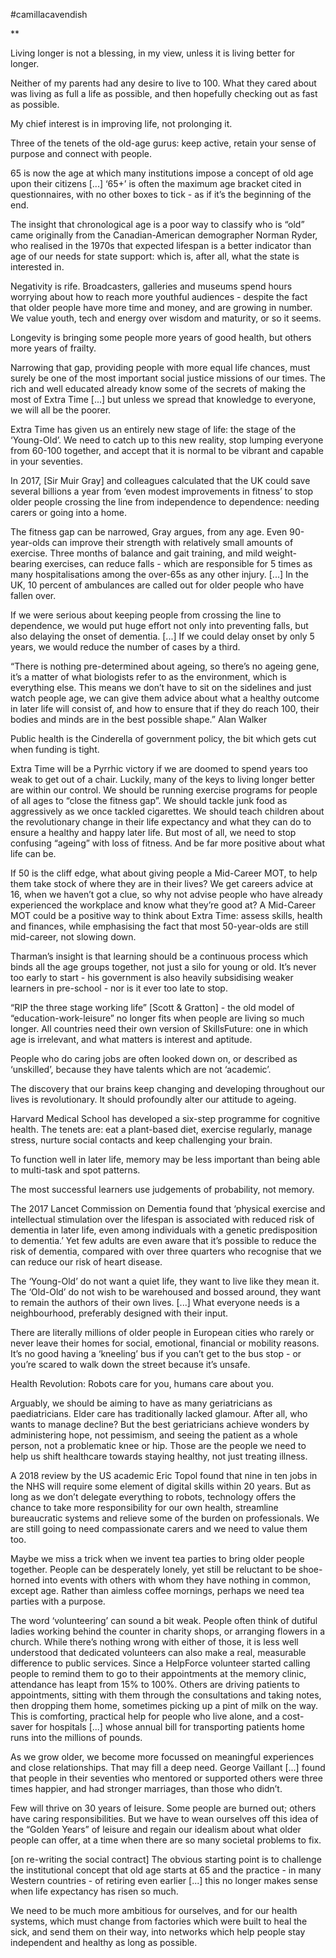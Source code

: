 #camillacavendish

**

Living longer is not a blessing, in my view, unless it is living better for longer. 

  

Neither of my parents had any desire to live to 100. What they cared about was living as full a life as possible, and then hopefully checking out as fast as possible. 

  

My chief interest is in improving life, not prolonging it. 

  

Three of the tenets of the old-age gurus: keep active, retain your sense of purpose and connect with people.

  

65 is now the age at which many institutions impose a concept of old age upon their citizens \[...\] ‘65+’ is often the maximum age bracket cited in questionnaires, with no other boxes to tick - as if it’s the beginning of the end. 

  

The insight that chronological age is a poor way to classify who is “old” came originally from the Canadian-American demographer Norman Ryder, who realised in the 1970s that expected lifespan is a better indicator than age of our needs for state support: which is, after all, what the state is interested in. 

  

Negativity is rife. Broadcasters, galleries and museums spend hours worrying about how to reach more youthful audiences - despite the fact that older people have more time and money, and are growing in number. We value youth, tech and energy over wisdom and maturity, or so it seems. 

  

Longevity is bringing some people more years of good health, but others more years of frailty.

  

Narrowing that gap, providing people with more equal life chances, must surely be one of the most important social justice missions of our times. The rich and well educated already know some of the secrets of making the most of Extra Time \[...\] but unless we spread that knowledge to everyone, we will all be the poorer. 

  

Extra Time has given us an entirely new stage of life: the stage of the ‘Young-Old’. We need to catch up to this new reality, stop lumping everyone from 60-100 together, and accept that it is normal to be vibrant and capable in your seventies. 

  

In 2017, \[Sir Muir Gray\] and colleagues calculated that the UK could save several billions a year from ‘even modest improvements in fitness’ to stop older people crossing the line from independence to dependence: needing carers or going into a home. 

  

The fitness gap can be narrowed, Gray argues, from any age. Even 90-year-olds can improve their strength with relatively small amounts of exercise. Three months of balance and gait training, and mild weight-bearing exercises, can reduce falls - which are responsible for 5 times as many hospitalisations among the over-65s as any other injury. \[...\] In the UK, 10 percent of ambulances are called out for older people who have fallen over. 

  

If we were serious about keeping people from crossing the line to dependence, we would put huge effort not only into preventing falls, but also delaying the onset of dementia. \[...\] If we could delay onset by only 5 years, we would reduce the number of cases by a third.

  

“There is nothing pre-determined about ageing, so there’s no ageing gene, it’s a matter of what biologists refer to as the environment, which is everything else. This means we don’t have to sit on the sidelines and just watch people age, we can give them advice about what a healthy outcome in later life will consist of, and how to ensure that if they do reach 100, their bodies and minds are in the best possible shape.” Alan Walker

  

Public health is the Cinderella of government policy, the bit which gets cut when funding is tight. 

  

Extra Time will be a Pyrrhic victory if we are doomed to spend years too weak to get out of a chair. Luckily, many of the keys to living longer better are within our control. We should be running exercise programs for people of all ages to “close the fitness gap”. We should tackle junk food as aggressively as we once tackled cigarettes. We should teach children about the revolutionary change in their life expectancy and what they can do to ensure a healthy and happy later life. But most of all, we need to stop confusing “ageing” with loss of fitness. And be far more positive about what life can be. 

  

If 50 is the cliff edge, what about giving people a Mid-Career MOT, to help them take stock of where they are in their lives? We get careers advice at 16, when we haven’t got a clue, so why not advise people who have already experienced the workplace and know what they’re good at? A Mid-Career MOT could be a positive way to think about Extra Time: assess skills, health and finances, while emphasising the fact that most 50-year-olds are still mid-career, not slowing down. 

  

Tharman’s insight is that learning should be a continuous process which binds all the age groups together, not just a silo for young or old. It’s never too early to start - his government is also heavily subsidising weaker learners in pre-school - nor is it ever too late to stop. 

  

“RIP the three stage working life” \[Scott & Gratton\] - the old model of “education-work-leisure” no longer fits when people are living so much longer. All countries need their own version of SkillsFuture: one in which age is irrelevant, and what matters is interest and aptitude. 

  

People who do caring jobs are often looked down on, or described as ‘unskilled’, because they have talents which are not ‘academic’. 

  

The discovery that our brains keep changing and developing throughout our lives is revolutionary. It should profoundly alter our attitude to ageing. 

  

Harvard Medical School has developed a six-step programme for cognitive health. The tenets are: eat a plant-based diet, exercise regularly, manage stress, nurture social contacts and keep challenging your brain. 

  

To function well in later life, memory may be less important than being able to multi-task and spot patterns.

  

The most successful learners use judgements of probability, not memory. 

  

The 2017 Lancet Commission on Dementia found that ‘physical exercise and intellectual stimulation over the lifespan is associated with reduced risk of dementia in later life, even among individuals with a genetic predisposition to dementia.’ Yet few adults are even aware that it’s possible to reduce the risk of dementia, compared with over three quarters who recognise that we can reduce our risk of heart disease. 

  

The ‘Young-Old’ do not want a quiet life, they want to live like they mean it. The ‘Old-Old’ do not wish to be warehoused and bossed around, they want to remain the authors of their own lives. \[...\] What everyone needs is a neighbourhood, preferably designed with their input. 

  

There are literally millions of older people in European cities who rarely or never leave their homes for social, emotional, financial or mobility reasons. It’s no good having a ‘kneeling’ bus if you can’t get to the bus stop - or you’re scared to walk down the street because it’s unsafe. 

  

Health Revolution: Robots care for you, humans care about you.

  

Arguably, we should be aiming to have as many geriatricians as paediatricians. Elder care has traditionally lacked glamour. After all, who wants to manage decline? But the best geriatricians achieve wonders by administering hope, not pessimism, and seeing the patient as a whole person, not a problematic knee or hip. Those are the people we need to help us shift healthcare towards staying healthy, not just treating illness. 

  

A 2018 review by the US academic Eric Topol found that nine in ten jobs in the NHS will require some element of digital skills within 20 years. But as long as we don’t delegate everything to robots, technology offers the chance to take more responsibility for our own health, streamline bureaucratic systems and relieve some of the burden on professionals. We are still going to need compassionate carers and we need to value them too. 

  

Maybe we miss a trick when we invent tea parties to bring older people together. People can be desperately lonely, yet still be reluctant to be shoe-horned into events with others with whom they have nothing in common, except age. Rather than aimless coffee mornings, perhaps we need tea parties with a purpose. 

  

The word ‘volunteering’ can sound a bit weak. People often think of dutiful ladies working behind the counter in charity shops, or arranging flowers in a church. While there’s nothing wrong with either of those, it is less well understood that dedicated volunteers can also make a real, measurable difference to public services. Since a HelpForce volunteer started calling people to remind them to go to their appointments at the memory clinic, attendance has leapt from 15% to 100%. Others are driving patients to appointments, sitting with them through the consultations and taking notes, then dropping them home, sometimes picking up a pint of milk on the way. This is comforting, practical help for people who live alone, and a cost-saver for hospitals \[...\] whose annual bill for transporting patients home runs into the millions of pounds. 

  

As we grow older, we become more focussed on meaningful experiences and close relationships. That may fill a deep need. George Vaillant \[...\] found that people in their seventies who mentored or supported others were three times happier, and had stronger marriages, than those who didn’t. 

  

Few will thrive on 30 years of leisure. Some people are burned out; others have caring responsibilities. But we have to wean ourselves off this idea of the “Golden Years” of leisure and regain our idealism about what older people can offer, at a time when there are so many societal problems to fix. 

  

\[on re-writing the social contract\] The obvious starting point is to challenge the institutional concept that old age starts at 65 and the practice - in many Western countries - of retiring even earlier \[...\] this no longer makes sense when life expectancy has risen so much. 

  

We need to be much more ambitious for ourselves, and for our health systems, which must change from factories which were built to heal the sick, and send them on their way, into networks which help people stay independent and healthy as long as possible.
